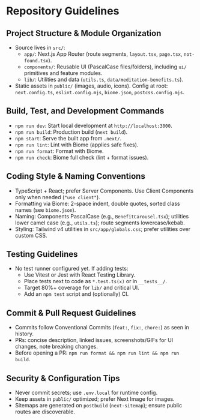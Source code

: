 # Repository Guidelines

## Project Structure & Module Organization
- Source lives in `src/`:
  - `app/`: Next.js App Router (route segments, `layout.tsx`, `page.tsx`, `not-found.tsx`).
  - `components/`: Reusable UI (PascalCase files/folders), including `ui/` primitives and feature modules.
  - `lib/`: Utilities and data (`utils.ts`, `data/meditation-benefits.ts`).
- Static assets in `public/` (images, audio, icons). Config at root: `next.config.ts`, `eslint.config.mjs`, `biome.json`, `postcss.config.mjs`.

## Build, Test, and Development Commands
- `npm run dev`: Start local development at `http://localhost:3000`.
- `npm run build`: Production build (`next build`).
- `npm start`: Serve the built app from `.next/`.
- `npm run lint`: Lint with Biome (applies safe fixes).
- `npm run format`: Format with Biome.
- `npm run check`: Biome full check (lint + format issues).

## Coding Style & Naming Conventions
- TypeScript + React; prefer Server Components. Use Client Components only when needed (`"use client"`).
- Formatting via Biome: 2-space indent, double quotes, sorted class names (see `biome.json`).
- Naming: Components PascalCase (e.g., `BenefitCarousel.tsx`); utilities lower camel case (e.g., `utils.ts`); route segments lowercase/kebab.
- Styling: Tailwind v4 utilities in `src/app/globals.css`; prefer utilities over custom CSS.

## Testing Guidelines
- No test runner configured yet. If adding tests:
  - Use Vitest or Jest with React Testing Library.
  - Place tests next to code as `*.test.ts(x)` or in `__tests__/`.
  - Target 80%+ coverage for `lib/` and critical UI.
  - Add an `npm test` script and (optionally) CI.

## Commit & Pull Request Guidelines
- Commits follow Conventional Commits (`feat:`, `fix:`, `chore:`) as seen in history.
- PRs: concise description, linked issues, screenshots/GIFs for UI changes, note breaking changes.
- Before opening a PR: `npm run format && npm run lint && npm run build`.

## Security & Configuration Tips
- Never commit secrets; use `.env.local` for runtime config.
- Keep assets in `public/` optimized; prefer Next Image for images.
- Sitemaps are generated on `postbuild` (`next-sitemap`); ensure public routes are discoverable.

